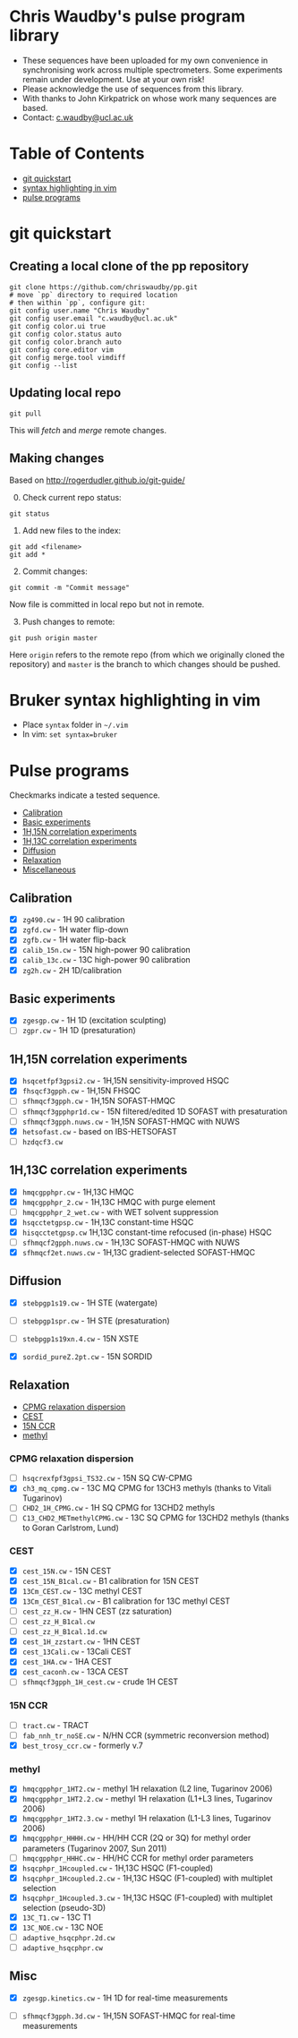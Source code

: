 # Chris Waudby's pulse program library

* These sequences have been uploaded for my own convenience in synchronising work across multiple spectrometers. Some experiments remain under development. Use at your own risk!
* Please acknowledge the use of sequences from this library.
* With thanks to John Kirkpatrick on whose work many sequences are based. 
* Contact: c.waudby@ucl.ac.uk



# Table of Contents
* [git quickstart](#git-quickstart)
* [syntax highlighting in vim](#bruker-syntax-highlighting-in-vim)
* [pulse programs](#pulse-programs)



# git quickstart

## Creating a local clone of the pp repository

```
git clone https://github.com/chriswaudby/pp.git
# move `pp` directory to required location
# then within `pp`, configure git:
git config user.name "Chris Waudby"
git config user.email "c.waudby@ucl.ac.uk"
git config color.ui true
git config color.status auto
git config color.branch auto
git config core.editor vim
git config merge.tool vimdiff
git config --list
```

## Updating local repo

```
git pull
```

This will *fetch* and *merge* remote changes.


## Making changes
Based on http://rogerdudler.github.io/git-guide/

0. Check current repo status:

```
git status
```

1. Add new files to the index:

```
git add <filename>
git add *
```

2. Commit changes:

```
git commit -m "Commit message"
```

Now file is committed in local repo but not in remote.

3. Push changes to remote:

```
git push origin master
```

Here `origin` refers to the remote repo (from which we originally cloned the repository) and
`master` is the branch to which changes should be pushed.





# Bruker syntax highlighting in vim

* Place `syntax` folder in `~/.vim`
* In vim: `set syntax=bruker`





# Pulse programs

Checkmarks indicate a tested sequence.

* [Calibration](#calibration)
* [Basic experiments](#basic-experiments)
* [1H,15N correlation experiments](#1H,15N-correlation-experiments)
* [1H,13C correlation experiments](#1H,13C-correlation-experiments)
* [Diffusion](#diffusion)
* [Relaxation](#relaxation)
* [Miscellaneous](#misc)


## Calibration

- [x] `zg490.cw` - 1H 90 calibration
- [x] `zgfd.cw` - 1H water flip-down
- [x] `zgfb.cw` - 1H water flip-back
- [x] `calib_15n.cw` - 15N high-power 90 calibration
- [x] `calib_13c.cw` - 13C high-power 90 calibration
- [x] `zg2h.cw` - 2H 1D/calibration

## Basic experiments

- [x] `zgesgp.cw` - 1H 1D (excitation sculpting)
- [ ] `zgpr.cw` - 1H 1D (presaturation)

## 1H,15N correlation experiments

- [x] `hsqcetfpf3gpsi2.cw` - 1H,15N sensitivity-improved HSQC
- [x] `fhsqcf3gpph.cw` - 1H,15N FHSQC
- [ ] `sfhmqcf3gpph.cw` - 1H,15N SOFAST-HMQC
- [ ] `sfhmqcf3gpphpr1d.cw` - 15N filtered/edited 1D SOFAST with presaturation
- [ ] `sfhmqcf3gpph.nuws.cw` - 1H,15N SOFAST-HMQC with NUWS
- [x] `hetsofast.cw` - based on IBS-HETSOFAST
- [ ] `hzdqcf3.cw`

## 1H,13C correlation experiments

- [x] `hmqcgpphpr.cw` - 1H,13C HMQC
- [x] `hmqcgpphpr_2.cw` - 1H,13C HMQC with purge element
- [ ] `hmqcgpphpr_2_wet.cw` - with WET solvent suppression
- [x] `hsqcctetgpsp.cw` - 1H,13C constant-time HSQC
- [x] `hisqcctetgpsp.cw` 1H,13C constant-time refocused (in-phase) HSQC
- [ ] `sfhmqcf2gpph.nuws.cw` - 1H,13C SOFAST-HMQC with NUWS
- [x] `sfhmqcf2et.nuws.cw` - 1H,13C gradient-selected SOFAST-HMQC

## Diffusion

- [x] `stebpgp1s19.cw` - 1H STE (watergate)
- [ ] `stebpgp1spr.cw` - 1H STE (presaturation)
- [ ] `stebpgp1s19xn.4.cw` - 15N XSTE
- [x] `sordid_pureZ.2pt.cw` - 15N SORDID


## Relaxation

* [CPMG relaxation dispersion](#cpmg-relaxation-dispersion)
* [CEST](#cest)
* [15N CCR](#15n-ccr)
* [methyl](#methyl)


### CPMG relaxation dispersion

- [ ] `hsqcrexfpf3gpsi_TS32.cw` - 15N SQ CW-CPMG
- [x] `ch3_mq_cpmg.cw` - 13C MQ CPMG for 13CH3 methyls (thanks to Vitali Tugarinov)
- [ ] `CHD2_1H_CPMG.cw` - 1H SQ CPMG for 13CHD2 methyls
- [ ] `C13_CHD2_METmethylCPMG.cw` - 13C SQ CPMG for 13CHD2 methyls (thanks to Goran Carlstrom, Lund)

### CEST

- [x] `cest_15N.cw` - 15N CEST
- [x] `cest_15N_B1cal.cw` - B1 calibration for 15N CEST
- [x] `13Cm_CEST.cw` - 13C methyl CEST
- [x] `13Cm_CEST_B1cal.cw` - B1 calibration for 13C methyl CEST
- [ ] `cest_zz_H.cw` - 1HN CEST (zz saturation)
- [ ] `cest_zz_H_B1cal.cw`
- [ ] `cest_zz_H_B1cal.1d.cw`
- [x] `cest_1H_zzstart.cw` - 1HN CEST
- [x] `cest_13Cali.cw` - 13Cali CEST
- [x] `cest_1HA.cw` - 1HA CEST
- [x] `cest_caconh.cw` - 13CA CEST
- [ ] `sfhmqcf3gpph_1H_cest.cw` - crude 1H CEST

### 15N CCR

- [ ] `tract.cw` - TRACT
- [ ] `fab_nnh_tr_noSE.cw` - N/HN CCR (symmetric reconversion method)
- [x] `best_trosy_ccr.cw` - formerly v.7

### methyl 

- [x] `hmqcgpphpr_1HT2.cw` - methyl 1H relaxation (L2 line, Tugarinov 2006)
- [x] `hmqcgpphpr_1HT2.2.cw` - methyl 1H relaxation (L1+L3 lines, Tugarinov 2006)
- [x] `hmqcgpphpr_1HT2.3.cw` - methyl 1H relaxation (L1-L3 lines, Tugarinov 2006)
- [x] `hmqcgpphpr_HHHH.cw` - HH/HH CCR (2Q or 3Q) for methyl order parameters (Tugarinov 2007, Sun 2011)
- [ ] `hmqcgpphpr_HHHC.cw` - HH/HC CCR for methyl order parameters
- [x] `hsqcphpr_1Hcoupled.cw` - 1H,13C HSQC (F1-coupled)
- [x] `hsqcphpr_1Hcoupled.2.cw` - 1H,13C HSQC (F1-coupled) with multiplet selection
- [x] `hsqcphpr_1Hcoupled.3.cw` - 1H,13C HSQC (F1-coupled) with multiplet selection (pseudo-3D)
- [x] `13C_T1.cw` - 13C T1
- [x] `13C_NOE.cw` - 13C NOE
- [ ] `adaptive_hsqcphpr.2d.cw`
- [ ] `adaptive_hsqcphpr.cw`

## Misc

- [x] `zgesgp.kinetics.cw` - 1H 1D for real-time measurements
- [ ] `sfhmqcf3gpph.3d.cw` - 1H,15N SOFAST-HMQC for real-time measurements



